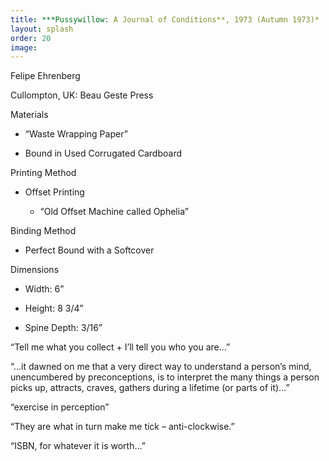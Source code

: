 ```yaml
---
title: ***Pussywillow: A Journal of Conditions**, 1973 (Autumn 1973)*
layout: splash
order: 20
image:
---
```

Felipe Ehrenberg

Cullompton, UK: Beau Geste Press

Materials

-   “Waste Wrapping Paper”

-   Bound in Used Corrugated Cardboard

Printing Method

-   Offset Printing

    -   “Old Offset Machine called Ophelia”

Binding Method

-   Perfect Bound with a Softcover

Dimensions

-   Width: 6”

-   Height: 8 3/4”

-   Spine Depth: 3/16”

“Tell me what you collect + I’ll tell you who you are…”

“…it dawned on me that a very direct way to understand a person’s mind, unencumbered by preconceptions, is to interpret the many things a person picks up, attracts, craves, gathers during a lifetime (or parts of it)…”

“exercise in perception”

“They are what in turn make me tick – anti-clockwise.”

“ISBN, for whatever it is worth…”
